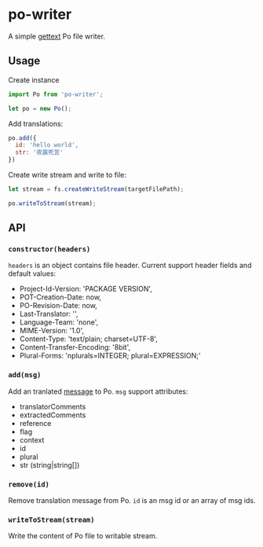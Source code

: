 # po-writer

A simple [gettext](https://www.gnu.org/software/gettext/) Po file writer.

## Usage

Create instance

```js
import Po from 'po-writer';

let po = new Po();
```

Add translations:

```js
po.add({
  id: 'hello world',
  str: '夜露死苦'
})
```

Create write stream and write to file:

```js
let stream = fs.createWriteStream(targetFilePath);

po.writeToStream(stream);
```

## API

### `constructor(headers)`

`headers` is an object contains file header. Current support header fields and default values:

* Project-Id-Version: 'PACKAGE VERSION',
* POT-Creation-Date: now,
* PO-Revision-Date: now,
* Last-Translator: '',
* Language-Team: 'none',
* MIME-Version: '1.0',
* Content-Type: 'text/plain; charset=UTF-8',
* Content-Transfer-Encoding: '8bit',
* Plural-Forms: 'nplurals=INTEGER; plural=EXPRESSION;'

### `add(msg)`

Add an tranlated [message](https://www.gnu.org/software/gettext/manual/html_node/PO-Files.html) to Po.
`msg` support attributes:

* translatorComments
* extractedComments
* reference
* flag
* context
* id
* plural
* str (string|string[])

### `remove(id)`

Remove translation message from Po. `id` is an msg id or an array of msg ids.

### `writeToStream(stream)`

Write the content of Po file to writable stream.
